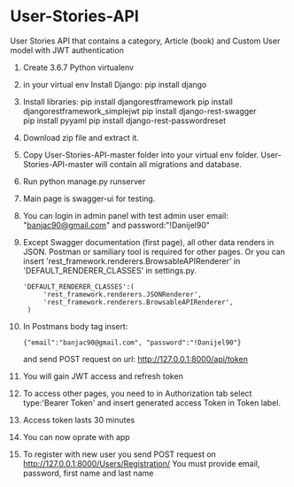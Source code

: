# User-Stories-API
User Stories API that contains a category, Article (book) and Custom User model with JWT authentication

1. Create 3.6.7 Python virtualenv

2. in your virtual env Install Django:
    pip install django
    
3. Install libraries:
    pip install djangorestframework
    pip install djangorestframework_simplejwt
    pip install django-rest-swagger    
    pip install pyyaml
    pip install django-rest-passwordreset
    
4. Download zip file and extract it.

5. Copy User-Stories-API-master folder into your virtual env folder. 
   User-Stories-API-master will contain all migrations and database.

6. Run python manage.py runserver

7. Main page is swagger-ui for testing.

8. You can login in admin panel with test admin user email: "banjac90@gmail.com" and password:"!Danijel90"

9. Except Swagger documentation (first page), all other data renders in JSON. Postman or samiliary tool is required for other pages.
   Or you can insert 'rest_framework.renderers.BrowsableAPIRenderer' in 'DEFAULT_RENDERER_CLASSES' in settings.py.
   ```
   'DEFAULT_RENDERER_CLASSES':(
        'rest_framework.renderers.JSONRenderer', 
        'rest_framework.renderers.BrowsableAPIRenderer',        
    )
   ```

10. In Postmans body tag insert: 
    ```
    {"email":"banjac90@gmail.com", "password":"!Danijel90"}
    ```
    and send POST request on url: http://127.0.0.1:8000/api/token
    
11. You will gain JWT access and refresh token
    
12. To access other pages, you need to in Authorization tab select type:'Bearer Token' and insert generated access Token in Token label.
    
13. Access token lasts 30 minutes

14. You can now oprate with app

15. To register with new user you send POST request on http://127.0.0.1:8000/Users/Registration/
    You must provide email, password, first name and last name

